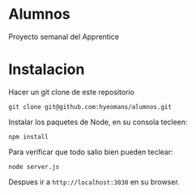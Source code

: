 Alumnos
=======

Proyecto semanal del Apprentice

Instalacion
===========
Hacer un git clone de este repositorio

`git clone git@github.com:hyeomans/alumnos.git`

Instalar los paquetes de Node, en su consola tecleen:

`npm install`

Para verificar que todo salio bien pueden teclear:

`node server.js`

Despues ir a `http://localhost:3030` en su browser.


